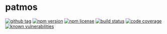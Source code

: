 # patmos
[![github tag](https://img.shields.io/github/tag/michaelmitchell/patmos.svg?maxAge=2592000)]()
[![npm version](https://badge.fury.io/js/patmos.svg)](https://badge.fury.io/js/patmos)
[![npm license](https://img.shields.io/npm/l/patmos.svg?maxAge=2592000)]()
[![build status](https://travis-ci.org/michaelmitchell/patmos.svg?branch=master)](https://travis-ci.org/michaelmitchell/patmos)
[![code coverage](https://coveralls.io/repos/github/michaelmitchell/patmos/badge.svg?branch=master)](https://coveralls.io/github/michaelmitchell/patmos?branch=master)
[![known vulnerabilities](https://snyk.io/test/npm/patmos/badge.svg)](https://snyk.io/test/npm/patmos)
